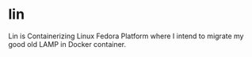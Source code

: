 # lin
Lin is Containerizing Linux Fedora Platform where I intend to migrate my good old LAMP in Docker container.
